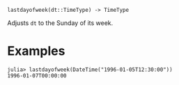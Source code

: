 ```
lastdayofweek(dt::TimeType) -> TimeType
```

Adjusts `dt` to the Sunday of its week.

# Examples

```jldoctest
julia> lastdayofweek(DateTime("1996-01-05T12:30:00"))
1996-01-07T00:00:00
```
